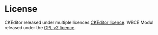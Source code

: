 # License

CKEditor released under multiple licences [CKEditor licence](https://github.com/ckeditor/ckeditor4/blob/major/LICENSE.md).
WBCE Modul released under the [GPL v2 licence](https://www.gnu.org/licenses/old-licenses/gpl-2.0).
